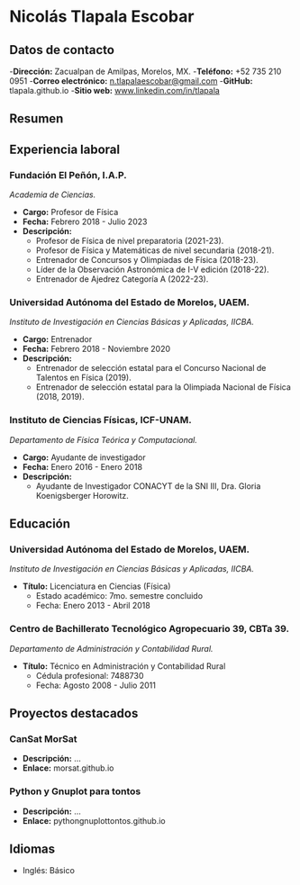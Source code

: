# Nicolás Tlapala Escobar

## Datos de contacto
-**Dirección:** Zacualpan de Amilpas, Morelos, MX.
-**Teléfono:** +52 735 210 0951
-**Correo electrónico:** n.tlapalaescobar@gmail.com
-**GitHub:** tlapala.github.io
-**Sitio web:** www.linkedin.com/in/tlapala

## Resumen


## Experiencia laboral
### Fundación El Peñón, I.A.P.
*Academia de Ciencias.*
- **Cargo:** Profesor de Física
- **Fecha:** Febrero 2018 - Julio 2023
- **Descripción:**
  - Profesor de Física de nivel preparatoria (2021-23).
  - Profesor de Física y Matemáticas de nivel secundaria (2018-21).
  - Entrenador de Concursos y Olimpiadas de Física (2018-23).
  - Líder de la Observación Astronómica de I-V edición (2018-22).
  - Entrenador de Ajedrez Categoría A (2022-23).
  
### Universidad Autónoma del Estado de Morelos, UAEM.
*Instituto de Investigación en Ciencias Básicas y Aplicadas, IICBA.*
- **Cargo:** Entrenador
- **Fecha:** Febrero 2018 - Noviembre 2020
- **Descripción:**
  - Entrenador de selección estatal para el Concurso Nacional de Talentos en Física (2019).
  - Entrenador de selección estatal para la Olimpiada Nacional de Física (2018, 2019).

### Instituto de Ciencias Físicas, ICF-UNAM.
*Departamento de Física Teórica y Computacional.*
- **Cargo:** Ayudante de investigador
- **Fecha:** Enero 2016 - Enero 2018
- **Descripción:**
  - Ayudante de Investigador CONACYT de la SNI III, Dra. Gloria Koenigsberger Horowitz.

## Educación
### Universidad Autónoma del Estado de Morelos, UAEM.
*Instituto de Investigación en Ciencias Básicas y Aplicadas, IICBA.*
- **Título:** Licenciatura en Ciencias (Física)
   - Estado académico: 7mo. semestre concluido
   - Fecha: Enero 2013 - Abril 2018

### Centro de Bachillerato Tecnológico Agropecuario 39, CBTa 39.
*Departamento de Administración y Contabilidad Rural.*
- **Título:** Técnico en Administración y Contabilidad Rural
    - Cédula profesional: 7488730
    - Fecha: Agosto 2008 - Julio 2011

## Proyectos destacados
### CanSat MorSat
- **Descripción:** ...
- **Enlace:** morsat.github.io

### Python y Gnuplot para tontos
- **Descripción:** ...
- **Enlace:** pythongnuplottontos.github.io

## Idiomas
- Inglés: Básico
